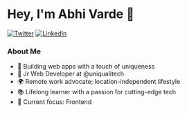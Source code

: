 <div>

# Hey, I'm Abhi Varde 👋

<a href="https://twitter.com/varde_abhi" target="__blank"><img src="https://img.shields.io/twitter/follow/abhivarde?style=social" alt="Twitter"></a>
<a href="https://www.linkedin.com/in/abhi-varde-6634551b1/" target="_blank"><img src="https://img.shields.io/badge/LinkedIn-%230077B5.svg?&style=flat-square&logo=linkedin&logoColor=white" alt="LinkedIn"></a>

</div>

### About Me

- 🚀 Building web apps with a touch of uniqueness
- 💼 Jr Web Developer at @uniqualitech
- 🌍 Remote work advocate; location-independent lifestyle 
- 📚 Lifelong learner with a passion for cutting-edge tech
- 🎯 Current focus: Frontend
